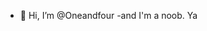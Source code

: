 - 👋 Hi, I’m @Oneandfour
-and I'm a noob. Ya
<!---
Oneandfour/Oneandfour is a ✨ special ✨ repository because its `README.md` (this file) appears on your GitHub profile.
You can click the Preview link to take a look at your changes.
--->
